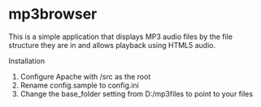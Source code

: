 # mp3browser
This is a simple application that displays MP3 audio files by the file structure they are in and allows playback using HTML5 audio. 

Installation

1. Configure Apache with /src as the root
2. Rename config.sample to config.ini
3. Change the base_folder setting from D:/mp3files to point to your files
